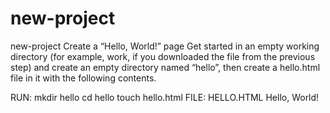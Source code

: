 # new-project
new-project
Create a “Hello, World!” page
Get started in an empty working directory (for example, work, if you downloaded the file from the previous step) and create an empty directory named “hello”, then create a hello.html file in it with the following contents.

RUN:
mkdir hello
cd hello
touch hello.html
FILE: HELLO.HTML
Hello, World!

